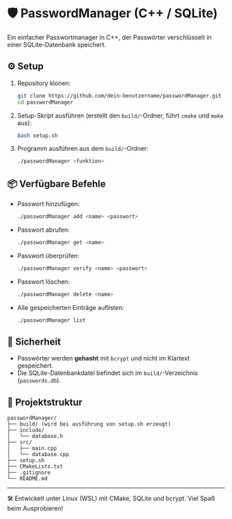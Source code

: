 # 🛡️ PasswordManager (C++ / SQLite)

Ein einfacher Passwortmanager in C++, der Passwörter verschlüsselt in einer SQLite-Datenbank speichert.

## ⚙️ Setup

1. Repository klonen:
   ```bash
   git clone https://github.com/dein-benutzername/passwordManager.git
   cd passwordManager
   ```

2. Setup-Skript ausführen (erstellt den `build/`-Ordner, führt `cmake` und `make` aus):
   ```bash
   bash setup.sh
   ```

3. Programm ausführen aus dem `build/`-Ordner:
   ```bash
   ./passwordManager <funktion>
   ```

## 📦 Verfügbare Befehle

- Passwort hinzufügen:
  ```bash
  ./passwordManager add <name> <passwort>
  ```

- Passwort abrufen:
  ```bash
  ./passwordManager get <name>
  ```

- Passwort überprüfen:
  ```bash
  ./passwordManager verify <name> <passwort>
  ```

- Passwort löschen:
  ```bash
  ./passwordManager delete <name>
  ```

- Alle gespeicherten Einträge auflisten:
  ```bash
  ./passwordManager list
  ```

## 🔐 Sicherheit

- Passwörter werden **gehasht** mit `bcrypt` und nicht im Klartext gespeichert.
- Die SQLite-Datenbankdatei befindet sich im `build/`-Verzeichnis (`passwords.db`).

## 📁 Projektstruktur

```text
passwordManager/
├── build/ (wird bei ausführung von setup.sh erzeugt)
├── include/
│   └── database.h
├── src/
│   ├── main.cpp
│   └── database.cpp
├── setup.sh
├── CMakeLists.txt
├── .gitignore
└── README.md
```

---

🛠 Entwickelt unter Linux (WSL) mit CMake, SQLite und bcrypt. Viel Spaß beim Ausprobieren!